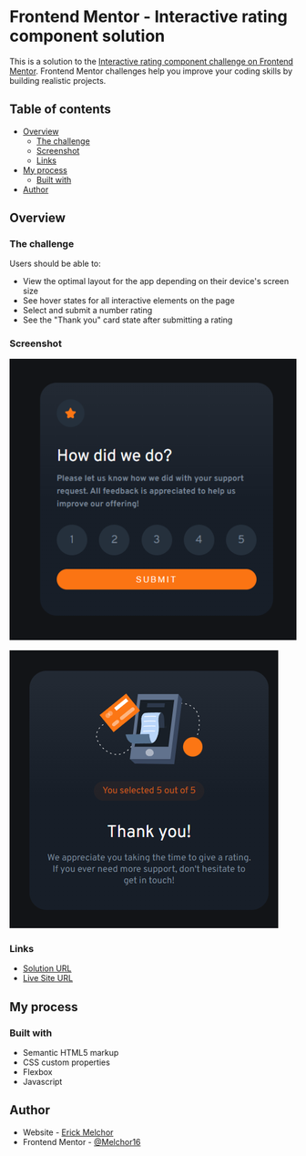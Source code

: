 # Frontend Mentor - Interactive rating component solution

This is a solution to the [Interactive rating component challenge on Frontend Mentor](https://www.frontendmentor.io/challenges/interactive-rating-component-koxpeBUmI). Frontend Mentor challenges help you improve your coding skills by building realistic projects. 

## Table of contents

- [Overview](#overview)
  - [The challenge](#the-challenge)
  - [Screenshot](#screenshot)
  - [Links](#links)
- [My process](#my-process)
  - [Built with](#built-with)
- [Author](#author)

## Overview

### The challenge

Users should be able to:

- View the optimal layout for the app depending on their device's screen size
- See hover states for all interactive elements on the page
- Select and submit a number rating
- See the "Thank you" card state after submitting a rating

### Screenshot

![](./images/ss1.png)

![](./images/ss2.png)

### Links

- [Solution URL](https://github.com/Melchor16/interactive-rating-component)
- [Live Site URL](https://melchor16.github.io/interactive-rating-component/)

## My process

### Built with

- Semantic HTML5 markup
- CSS custom properties
- Flexbox
- Javascript

## Author

- Website - [Erick Melchor](https://github.com/Melchor16)
- Frontend Mentor - [@Melchor16](https://www.frontendmentor.io/profile/Melchor16)
